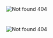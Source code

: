 <img src="https://i.imgur.com/AevBZap.png" alt="Not found 404">
<h1></h1>
<img src="https://i.imgur.com/a57Fzn4.png" alt="Not found 404">
